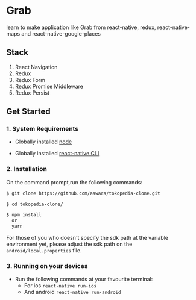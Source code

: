 # Grab
learn to make application like Grab from react-native, redux, react-native-maps and react-native-google-places

## Stack
1. React Navigation
2. Redux
3. Redux Form
4. Redux Promise Middleware
5. Redux Persist

## Get Started

### 1. System Requirements

* Globally installed [node](https://nodejs.org/en/)

* Globally installed [react-native CLI](https://facebook.github.io/react-native/docs/getting-started.html)


### 2. Installation

On the command prompt,run the following commands:

```sh
$ git clone https://github.com/aswara/tokopedia-clone.git

$ cd tokopedia-clone/

$ npm install 
  or
  yarn
```

For those of you who doesn't specify the sdk path at the variable environment yet, please adjust the sdk path on the `android/local.properties` file.

### 3. Running on your devices
  * Run the following commands at your favourite terminal:
	* For ios `react-native run-ios` 
	* And android `react-native run-android` 

